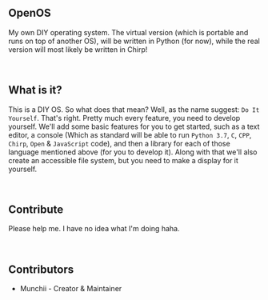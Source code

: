 ## OpenOS

My own DIY operating system. The virtual version (which is portable and runs on top of another OS), will be written in Python (for now), while the real version will most likely be written in Chirp!

<br>

## What is it?

This is a DIY OS. So what does that mean? Well, as the name suggest: `Do It Yourself`. That's right. Pretty much every feature, you need to develop yourself. We'll add some basic features for you to get started, such as a text editor, a console (Which as standard will be able to run `Python 3.7`, `C`, `CPP`, `Chirp`, `Open` & `JavaScript` code), and then a library for each of those language mentioned above (for you to develop it). Along with that we'll also create an accessible file system, but you need to make a display for it yourself.

<br>

## Contribute

Please help me. I have no idea what I'm doing haha.

<br>

## Contributors

- Munchii - Creator & Maintainer
